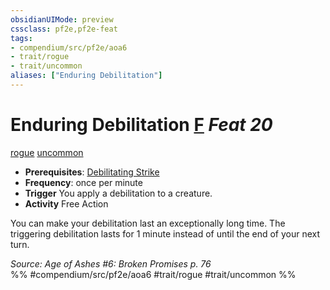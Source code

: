 ```yaml
---
obsidianUIMode: preview
cssclass: pf2e,pf2e-feat
tags:
- compendium/src/pf2e/aoa6
- trait/rogue
- trait/uncommon
aliases: ["Enduring Debilitation"]
---
```

# Enduring Debilitation  [F](../../rules/core-rulebook/chapter-9-playing-the-game.md#Actions "Free Action") *Feat 20*  
[rogue](../../rules/traits/rogue.md)  [uncommon](../../rules/traits/uncommon.md)  

- **Prerequisites**: [Debilitating Strike](../../rules/actions/debilitating-strike.md)
- **Frequency**: once per minute
- **Trigger** You apply a debilitation to a creature.
- **Activity** Free Action

You can make your debilitation last an exceptionally long time. The triggering debilitation lasts for 1 minute instead of until the end of your next turn.

*Source: Age of Ashes #6: Broken Promises p. 76*  
%% #compendium/src/pf2e/aoa6 #trait/rogue #trait/uncommon %%